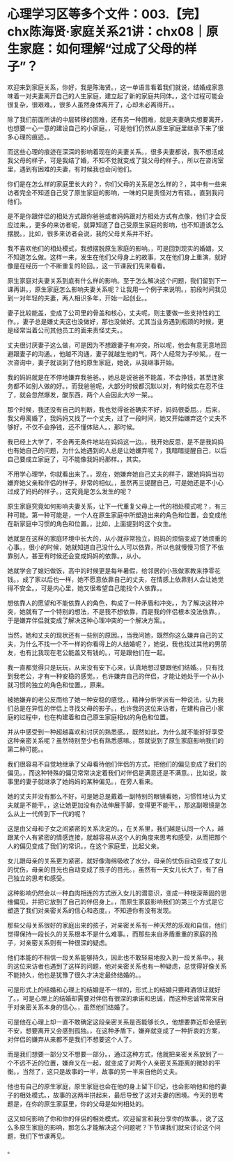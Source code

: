 # 心理学习区等多个文件：003.【完】chx陈海贤·家庭关系21讲：chx08｜原生家庭：如何理解“过成了父母的样子”？

欢迎来到家庭关系，你好，我是陈海贤。，这一单语言看着我们就说，结婚成家意味着一对夫妻离开自己的人生家庭，建立起了新的家庭共同体。，这个过程可能会很复杂，很艰难。，很多人虽然身体离开了，心却未必离得开。。

除了我们前面所讲的中层转移的困难，还有另一种困难，就是夫妻确实想要离开，也想要一心一意的建设自己的小家庭。，可是他们仍然从原生家庭里继承下来了很多心理的痕迹。。

而这些心理的痕迹在深深的影响着现在的夫妻关系。，很多夫妻都说，我不想活成我父母的样子，可是我结了婚，不知不觉就变成了我父母的样子。，所以在咨询室里，遇到有困难的夫妻，有时候我也会问他们。

你们是在怎么样的家庭里长大的？，你们父母的关系是怎么样的？，其中有一些来访者完全不知道自己受了原生家庭的影响，一味的只是责怪对方有错。，直到我问他们。

是不是你跟伴侣的相处方式跟你爸爸或者妈妈跟对方相处方式有点像，他们才会反应过来。，更多的来访者呢，就算知道了自己受原生家庭的影响，也不知道该怎么摆脱。，比如，很多来访者会说，我的父母关系并不好。

我不喜欢他们的相处模式，我想摆脱原生家庭的影响。，可是回到现实的婚姻，又不知道怎么做。这样一来，发生在他们父母身上的故事，又在他们身上重演，就好像是在经历一个不断重复的轮回。，这一节课我们先来看看。

原生家庭对夫妻关系到底有什么样的影响。至于怎么解决这个问题，我们留到下一课再讲。，原生家庭怎么影响夫妻关系呢？让我用一个例子来说明。，前段时间我见到一对年轻的夫妻，两人相识多年，开始一起创业。。

妻子比较能盖，变成了公司里的骨盖和核心，丈夫呢，则主要做一些支持性的工作。，妻子总是嫌丈夫这也没做好，那也没做好。尤其当业务遇到瓶颈的时候，更是经常当着公司其他员工的面来责怪丈夫。。

丈夫很讨厌妻子这么做，可是因为不想跟妻子有冲突，所以呢，他会有意无意地回避跟妻子的沟通。，他越不沟通，妻子就越生他的气，两个人经常为子吵架。，在一次咨询中，妻子就谈到了他的原生家庭，她说，从我继事开始。

我的妈妈就是在不停地嫌弃我爸爸。，她总是说爸爸不能盖，不会挣钱，甚至连家务都不如别人做的好。，而我爸爸呢，大部分时候都沉默以对，有时候实在忍不住了，就会忽然爆发，酸东西，两个人会因此大吵一架。。

那个时候，我还没有自己的判断，我也觉得爸爸确实不好，妈妈很委屈。，后来，我父母离婚了，我妈妈又找了一个丈夫，过了一段时间，她又开始嫌弃这个丈夫不够好，不仅不会挣钱，还不懂体贴人。，那时候。

我已经上大学了，不会再无条件地站在妈妈这一边。，我开始反思，是不是我妈妈也有她自己的问题，为什么她遇到的人总是让她嫌弃呢？，我暗暗提醒自己，以后自己要成立家庭了，可不能像我妈妈那样。，其实。

不用学心理学，你就看出来了。，现在，她嫌弃她自己丈夫的样子，跟她妈妈当初嫌弃她父亲和伴侣的样子，非常的相似。，虽然再三提醒自己，可是她还是不小心过成了妈妈的样子。，这究竟是怎么发生的呢？

原生家庭究竟如何影响夫妻关系，让下一代重复父母上一代的相处模式呢？，有三种可能。第一种可能是，一个人在原生家庭中所塑造出来的角色和位置，会变成他在新家庭中习惯的角色和位置。，比如，上面提到的这个女生。

她就是在这样的家庭环境中长大的，从小就非常独立，妈妈的烦恼变成了她烦重的心事。，很小的时候，她就知道自己没什么人可以依靠，所以也就慢慢习惯了不依靠别人，甚至有时候还会变成妈妈的依靠。，从小。

她就学会了媳妇做饭，高中的时候更是每年暑假，给邻居的小孩做家教来挣零花钱。，成了家以后也一样，她不愿意依靠自己的丈夫，在情感上依靠别人会让她觉得不安全。，可是内心里，她又很希望自己能找个人依靠。。

想依靠人的愿望和不能依靠人的角色，构成了一种矛盾和冲突。，为了解决这种冲突，她就有了一个特别的想法，不是我不想依靠，而是我的伴侣根本没法依靠。，于是嫌弃伴侣就变成了解决这种心理冲突的一个解决方案。。

当然，她和丈夫的现状还有一些别的原因。，当我问她，既然你这么嫌弃自己的丈夫，为什么不找一个不一样的你看得上的人结婚呢？，她说，我也找过其他的男朋友，也有比我现在老公能盖又有钱的。，可是跟他们在一起。

我一直都觉得只是玩玩，从来没有安下心来，认真地想过要跟他们结婚。，只有找到我老公，才有一种安稳的感觉。，也许嫌弃自己的伴侣，才能让她处于一个从小就习惯的独立的角色和位置。，原来。

被她嫌弃的老公反而给了她一种安稳的感觉。，精神分析学派有一种说法，认为我们总是在异性的伴侣上寻找父母的影子。，也许我的这位来访者，在建构自己小家庭的过程中，也在构建着和自己原生家庭相似的角色和位置。

并从中感受到一种超越喜欢和讨厌的熟悉感。，既然如此，为什么就不能好好享受这种亲密关系呢？虽然特别至少也有熟悉感嘛。，那就说到了原生家庭影响我们的第二种可能。。

我们很容易不自觉地继承了父母看待他们伴侣的方式，把他们的偏见变成了我们的偏见。，而这种特殊的偏见常常决定着我们对伴侣是满意还是不满意。，比如说，故事里的妻子就继承了她妈妈的某种偏见。，在旁人看来。

她的丈夫并没有那么不好，可是她总是戴着一副特别的眼镜看她，习惯性地认为丈夫就是不能干。，这让她更加没有办法伸展手脚，变得更不能干。，那这副眼镜是怎么从上一代传到下一代的呢？

这是由父母和子女之间紧密的关系决定的。，在关系里，我们越是认同一个人，越跟某个人有紧密的情感连接，就越容易从这个人的角度来思考和感受，从而把那个人的偏见变成了我们的常识。，在这个家庭里，比起父亲。

女儿跟母亲的关系更为紧密，就好像海绵吸收了水分，母亲的忧伤自动变成了女儿的忧伤，母亲的目光也自动变成了孩子的目光。，虽然有一天女儿长大了，有了自己独立的思考和感受。

这种影响仍然会以一种血肉相连的方式嵌入女儿的潜意识，变成一种根深蒂固的思维偏见，并把它放到了自己的伴侣身上。，而原生家庭影响我们的第三个方式是它塑造了我们对亲密关系的信心和态度。，不知道你有没有发现。

那些父母关系很好的家庭出来的孩子，对亲密关系有一种天然的乐观和自信，他们觉得保持一段长久的关系根本不是什么难事。，而那些来自矛盾重重的家庭的孩子，对亲密关系则有一种很深的疑虑。

他们本能的不相信一段关系能够持久，因此也不敢轻易地投入到一段关系中。，我的这位来访者也遇到了这样的问题，他对亲密关系也有一种疑虑，总觉得好像关系不能持久，他也是犹豫了很久才决定最终结婚的。。

可是形式上的结婚和心理上的结婚是不一样的，形式上的结婚只要拜酒领证就好了。，可是心理上的结婚却需要对伴侣有很深的承诺和忠诚，而这种忠诚常常来自于对亲密关系本身的信心。，虽然他们结婚了。

可是他在心理上却一直不敢确定这段亲密关系是否能够长久，他想要靠近却会感到不安，想要离开又会感到孤独。，在这种矛盾下，嫌弃就变成了一种折衷的方案，对伴侣的嫌弃从来都不是我们不想要这个人了。

而是我们想要一部分又不想要一部分。，通过这种方式，他就把亲密关系放到了一个不远不近的位置，嫌弃又在一起，就变成了对两个人亲密关系距离的微妙的平衡。，当然了，这只是故事的一半，故事的另一半来自他的丈夫。

他也有自己的原生家庭，原生家庭也会在他的身上留下印记，也会影响他和他的妻子的相处模式。，故事的这两半拼起来，最后导致了这对夫妻的困境。今天的思考题是，在你的原生家庭里，你的父母是如何相处的。

这又如何影响了你和你的伴侣的相处模式。欢迎留言和我分享你的故事。，说了这么多原生家庭的影响，那怎么才能解决这个问题呢？下节课我们就来讨论这个问题，我们下节课再见。

。